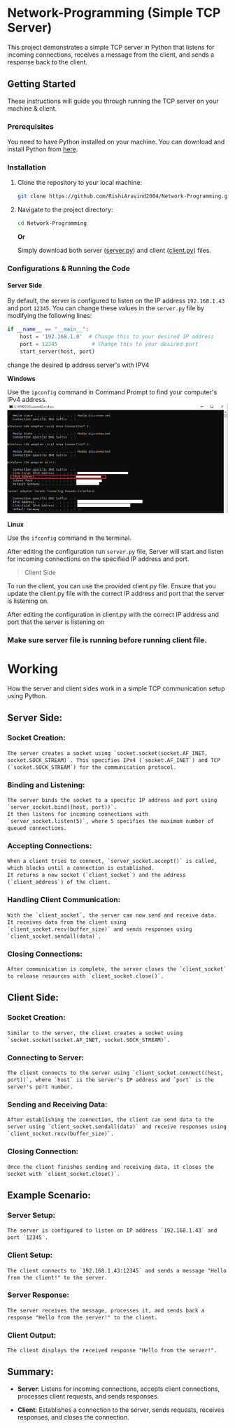# Network-Programming (Simple TCP Server)

This project demonstrates a simple TCP server in Python that listens for incoming connections, receives a message from the client, and sends a response back to the client.

## Getting Started

These instructions will guide you through running the TCP server on your machine & client.

### Prerequisites

You need to have Python installed on your machine. You can download and install Python from [here](https://www.python.org/downloads/).

### Installation

1. Clone the repository to your local machine:

    ```bash
    git clone https://github.com/RishiAravind2004/Network-Programming.git
    ```

2. Navigate to the project directory:

    ```bash
    cd Network-Programming
    ```

    **Or**

    Simply download both server ([server.py](https://github.com/RishiAravind2004/Network-Programming/raw/main/server.py)) and client ([client.py](https://github.com/RishiAravind2004/Network-Programming/raw/main/client.py)) files.

### Configurations & Running the Code

#### Server Side

By default, the server is configured to listen on the IP address `192.168.1.43` and port `12345`. You can change these values in the `server.py` file by modifying the following lines:

```python
if __name__ == "__main__":
    host = '192.168.1.0'  # Change this to your desired IP address
    port = 12345           # Change this to your desired port
    start_server(host, port)
```
change the desired Ip address server's with IPV4

**Windows**

Use the `ipconfig` command in Command Prompt to find your computer's IPv4 address.
![alt text](image.png)

**Linux**

Use the `ifconfig` command in the terminal.

After editing the configuration run `server.py` file, Server will start and listen for incoming connections on the specified IP address and port.

> Client Side

To run the client, you can use the provided client.py file. Ensure that you update the client.py file with the correct IP address and port that the server is listening on.

After editing the configuration in client.py with the correct IP address and port that the server is listening on

### Make sure server file is running before running client file.

# Working

How the server and client sides work in a simple TCP communication setup using Python.

## Server Side:

### Socket Creation:

    The server creates a socket using `socket.socket(socket.AF_INET, socket.SOCK_STREAM)`. This specifies IPv4 (`socket.AF_INET`) and TCP (`socket.SOCK_STREAM`) for the communication protocol.

### Binding and Listening:

    The server binds the socket to a specific IP address and port using `server_socket.bind((host, port))`.
    It then listens for incoming connections with `server_socket.listen(5)`, where 5 specifies the maximum number of queued connections.

### Accepting Connections:

    When a client tries to connect, `server_socket.accept()` is called, which blocks until a connection is established.
    It returns a new socket (`client_socket`) and the address (`client_address`) of the client.

### Handling Client Communication:

    With the `client_socket`, the server can now send and receive data.
    It receives data from the client using `client_socket.recv(buffer_size)` and sends responses using `client_socket.sendall(data)`.

### Closing Connections:

    After communication is complete, the server closes the `client_socket` to release resources with `client_socket.close()`.

## Client Side:

### Socket Creation:

    Similar to the server, the client creates a socket using `socket.socket(socket.AF_INET, socket.SOCK_STREAM)`.

### Connecting to Server:

    The client connects to the server using `client_socket.connect((host, port))`, where `host` is the server's IP address and `port` is the server's port number.

### Sending and Receiving Data:

    After establishing the connection, the client can send data to the server using `client_socket.sendall(data)` and receive responses using `client_socket.recv(buffer_size)`.

### Closing Connection:

    Once the client finishes sending and receiving data, it closes the socket with `client_socket.close()`.

## Example Scenario:

### Server Setup:

    The server is configured to listen on IP address `192.168.1.43` and port `12345`.

### Client Setup:

    The client connects to `192.168.1.43:12345` and sends a message "Hello from the client!" to the server.

### Server Response:

    The server receives the message, processes it, and sends back a response "Hello from the server!" to the client.

### Client Output:

    The client displays the received response "Hello from the server!".

## Summary:

- **Server**: Listens for incoming connections, accepts client connections, processes client requests, and sends responses.
  
- **Client**: Establishes a connection to the server, sends requests, receives responses, and closes the connection.
